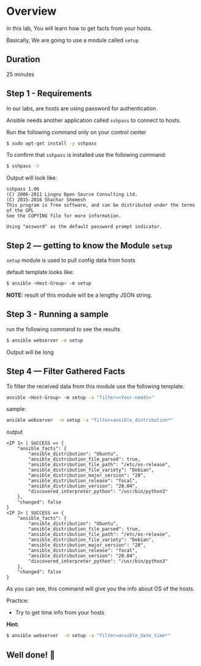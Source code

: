 <link rel='stylesheet' href='../assets/css/main.css'/>

# Overview

In this lab, You will learn how to get facts from your hosts.

Basically, We are going to use a module called `setup`

## Duration

25 minutes

## Step 1 - Requirements

In our labs, are hosts are using password for authentication.

Ansible needs another application called `sshpass` to connect to hosts.

Run the following command only on your control center

```bash
$ sudo apt-get install -y sshpass
```

To confirm that `sshpass` is installed use the following command:

```bash
$ sshpass -V
```

Output will look like:

```console
sshpass 1.06
(C) 2006-2011 Lingnu Open Source Consulting Ltd.
(C) 2015-2016 Shachar Shemesh
This program is free software, and can be distributed under the terms of the GPL
See the COPYING file for more information.

Using "assword" as the default password prompt indicator.
```

## Step 2 — getting to know the Module `setup`

`setup` module is used to pull config data from hosts

default template looks like:

```bash
$ ansible <Host-Group> -m setup
```

**NOTE:** result of this module will be a lengthy JSON string.

## Step 3 - Running a sample

run the following command to see the results

```bash
$ ansible webserver -m setup
```

Output will be long

## Step 4 — Filter Gathered Facts

To filter the received data from this module use the following template.

```bash
ansible <Host-Group> -m setup -a "filter=<Your-needs>"
```

sample:

```bash
ansible webserver  -m setup -a "filter=ansible_distribution*"
```

output

```console
<IP 1> | SUCCESS => {
    "ansible_facts": {
        "ansible_distribution": "Ubuntu",
        "ansible_distribution_file_parsed": true,
        "ansible_distribution_file_path": "/etc/os-release",
        "ansible_distribution_file_variety": "Debian",
        "ansible_distribution_major_version": "20",
        "ansible_distribution_release": "focal",
        "ansible_distribution_version": "20.04",
        "discovered_interpreter_python": "/usr/bin/python3"
    },
    "changed": false
}
<IP 2> | SUCCESS => {
    "ansible_facts": {
        "ansible_distribution": "Ubuntu",
        "ansible_distribution_file_parsed": true,
        "ansible_distribution_file_path": "/etc/os-release",
        "ansible_distribution_file_variety": "Debian",
        "ansible_distribution_major_version": "20",
        "ansible_distribution_release": "focal",
        "ansible_distribution_version": "20.04",
        "discovered_interpreter_python": "/usr/bin/python3"
    },
    "changed": false
}
```

As you can see, this command will give you the info about OS of the hosts.

Practice:

- Try to get time info from your hosts

**Hint:**

```bash
$ ansible webserver  -m setup -a "filter=ansible_date_time*"
```

## Well done! 👏